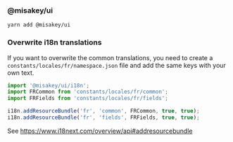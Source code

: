 ### @misakey/ui

```shell
yarn add @misakey/ui
```

### Overwrite i18n translations
If you want to overwrite the common translations, you need to create
a `constants/locales/fr/namespace.json` file and add the same keys with
your own text.

<!-- eslint-skip -->
```js static
import '@misakey/ui/i18n';
import FRCommon from 'constants/locales/fr/common';
import FRFields from 'constants/locales/fr/fields';

i18n.addResourceBundle('fr', 'common', FRCommon, true, true);
i18n.addResourceBundle('fr', 'fields', FRFields, true, true);
```

See https://www.i18next.com/overview/api#addresourcebundle
